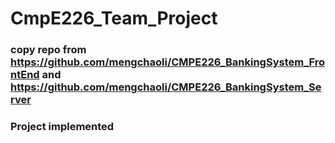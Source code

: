 # CmpE226_Team_Project

### copy repo from https://github.com/mengchaoli/CMPE226_BankingSystem_FrontEnd and https://github.com/mengchaoli/CMPE226_BankingSystem_Server

### Project implemented
